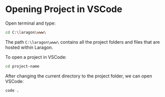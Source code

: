 # Opening Project in VSCode

Open terminal and type:

``` bash
cd C:\laragon\www\
```
The path <code>C:\\laragon\\www\\</code> contains all the project folders and files that are hosted within Laragon.

To open a project in VSCode:
``` bash
cd project-name
```
After changing the current directory to the project folder, we can open VSCode:
``` bash
code .
```

